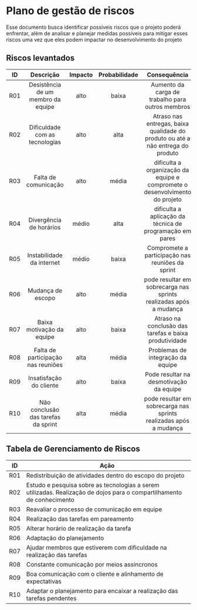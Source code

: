 # Plano de gestão de riscos

Esse documento busca identificar possíveis riscos que o projeto poderá enfrentar, além de analisar e planejar medidas possíveis para mitigar esses riscos uma vez que eles podem impactar no desenvolvimento do projeto

## Riscos levantados

| ID  |              Descrição              | Impacto | Probabilidade |                                  Consequência                                   |
| :-: | :---------------------------------: | :-----: | :-----------: | :-----------------------------------------------------------------------------: |
| R01 | Desistência de um membro da equipe  |  alto   |     baixa     |                Aumento da carga de trabalho para outros membros                 |
| R02 |   Dificuldade com as tecnologias    |  alto   |     alta      | Atraso nas entregas, baixa qualidade do produto ou até a não entrega do produto |
| R03 |        Falta de comunicação         |  alto   |     média     |   dificulta a organização da equipe e compromete o desenvolvimento do projeto   |
| R04 |       Divergência de horários       |  médio  |     alta      |            dificulta a aplicação da técnica de programação em pares             |
| R05 |      Instabilidade da internet      |  médio  |     baixa     |                Compromete a participação nas reuniões da sprint                 |
| R06 |          Mudança de escopo          |  alto   |     média     |        pode resultar em sobrecarga nas sprints realizadas após a mudança        |
| R07 |      Baixa motivação da equipe      |  alto   |     baixa     |              Atraso na conclusão das tarefas e baixa produtividade              |
| R08 | Falta de participação nas reuniões  |  alta   |     média     |                        Problemas de integração da equipe                        |
| R09 |       Insatisfação do cliente       |  alto   |     baixa     |                     Pode resultar na desmotivação da equipe                     |
| R10 | Não conclusão das tarefas da sprint |  alta   |     média     |        pode resultar em sobrecarga nas sprints realizadas após a mudança        |

## Tabela de Gerenciamento de Riscos

| ID  | Ação                                                                                                                   |
| :-: | ---------------------------------------------------------------------------------------------------------------------- |
| R01 | Redistribuição de atividades dentro do escopo do projeto                                                               |
| R02 | Estudo e pesquisa sobre as tecnologias a serem utilizadas. Realização de dojos para o compartilhamento de conhecimento |
| R03 | Reavaliar o processo de comunicação em equipe                                                                          |
| R04 | Realização das tarefas em pareamento                                                                                   |
| R05 | Alterar horário de realização da tarefa                                                                                |
| R06 | Adaptação do planejamento                                                                                              |
| R07 | Ajudar membros que estiverem com dificuldade na realização das tarefas                                                 |
| R08 | Constante comunicação por meios assíncronos                                                                            |
| R09 | Boa comunicação com o cliente e alinhamento de expectativas                                                            |
| R10 | Adaptar o planejamento para encaixar a realização das tarefas pendentes                                                |
